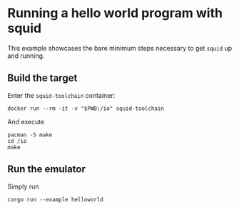 # Running a hello world program with squid

This example showcases the bare minimum steps necessary to get `squid` up and running.

## Build the target
Enter the `squid-toolchain` container:
```
docker run --rm -it -v "$PWD:/io" squid-toolchain
```

And execute
```
pacman -S make
cd /io
make
```

## Run the emulator
Simply run
```
cargo run --example helloworld
```
